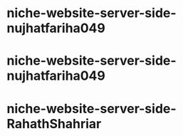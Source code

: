 # niche-website-server-side-nujhatfariha049
# niche-website-server-side-nujhatfariha049
# niche-website-server-side-RahathShahriar
